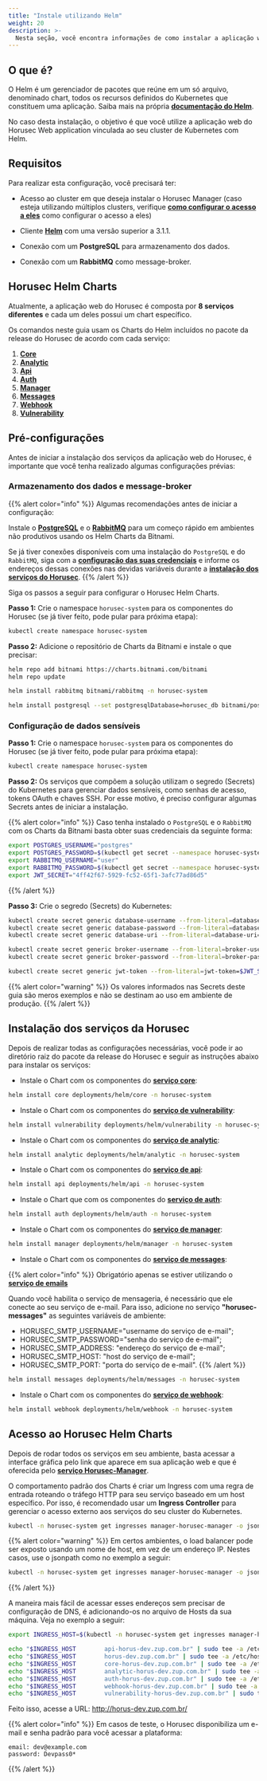 ```yaml
---
title: "Instale utilizando Helm"
weight: 20
description: >-
  Nesta seção, você encontra informações de como instalar a aplicação web do Horusec utilizando Helm.
---
```


## **O que é?**

O Helm é um gerenciador de pacotes que reúne em um só arquivo, denominado chart, todos os recursos definidos do Kubernetes que constituem uma aplicação. Saiba mais na própria [**documentação do Helm**](https://helm.sh/docs/).

No caso desta instalação, o objetivo é que você utilize a aplicação web do Horusec Web application vinculada ao seu cluster de Kubernetes com Helm.

## **Requisitos**

Para realizar esta configuração, você precisará ter:

* Acesso ao cluster em que deseja instalar o Horusec Manager (caso esteja utilizando múltiplos
  clusters, verifique [**como configurar o acesso a eles**](https://kubernetes.io/docs/tasks/access-application-cluster/configure-access-multiple-clusters/)
  como configurar o acesso a eles)

* Cliente [**Helm**](https://helm.sh/docs/intro/install/) com uma versão superior a 3.1.1.

* Conexão com um **PostgreSQL** para armazenamento dos dados.

* Conexão com um **RabbitMQ** como message-broker.


## **Horusec Helm Charts**

Atualmente, a aplicação web do Horusec é composta por **8 serviços diferentes** e cada um deles possui um chart específico.

Os comandos neste guia usam os Charts do Helm incluídos no pacote da release do Horusec de acordo com cada serviço:

1. [**Core**](https://github.com/ZupIT/horusec-platform/tree/master/deployments/helm/core)
2. [**Analytic**](https://github.com/ZupIT/horusec-platform/tree/master/deployments/helm/analytic)
3. [**Api**](https://github.com/ZupIT/horusec-platform/tree/master/deployments/helm/api)
4. [**Auth**](https://github.com/ZupIT/horusec-platform/tree/master/deployments/helm/auth)
5. [**Manager**](https://github.com/ZupIT/horusec-platform/tree/master/deployments/helm/manager)
6. [**Messages**](https://github.com/ZupIT/horusec-platform/tree/master/deployments/helm/messages)
7. [**Webhook**](https://github.com/ZupIT/horusec-platform/tree/master/deployments/helm/webhook)
8. [**Vulnerability**](https://github.com/ZupIT/horusec-platform/tree/master/deployments/helm/vulnerability)

## **Pré-configurações**

Antes de iniciar a instalação dos serviços da aplicação web do Horusec, é importante que você tenha realizado algumas configurações prévias:

### **Armazenamento dos dados e message-broker**

{{% alert color="info" %}}
Algumas recomendações antes de iniciar a configuração: 

Instale o [**PostgreSQL**](https://github.com/bitnami/charts/tree/master/bitnami/postgresql) e o [**RabbitMQ**](https://github.com/bitnami/charts/tree/master/bitnami/rabbitmq) para um começo rápido em ambientes não produtivos usando os Helm Charts da Bitnami.

Se já tiver conexões disponíveis com uma instalação do `PostgreSQL` e do `RabbitMQ`, siga com a [**configuração das suas credenciais**](#configuração-de-dados-sensíveis) e informe os endereços dessas conexões nas devidas variáveis durante a [**instalação dos serviços do Horusec**](#instalação-dos-serviços-da-horusec).
{{% /alert %}}

Siga os passos a seguir para configurar o Horusec Helm Charts. 

**Passo 1:** Crie o namespace `horusec-system` para os componentes do Horusec (se já tiver feito, pode pular para próxima etapa):

```bash
kubectl create namespace horusec-system
```

**Passo 2:** Adicione o repositório de Charts da Bitnami e instale o que precisar:

```bash
helm repo add bitnami https://charts.bitnami.com/bitnami
helm repo update

helm install rabbitmq bitnami/rabbitmq -n horusec-system

helm install postgresql --set postgresqlDatabase=horusec_db bitnami/postgresql -n horusec-system
```

### **Configuração de dados sensíveis**

**Passo 1:** Crie o namespace `horusec-system` para os componentes do Horusec (se já tiver feito, pode pular para próxima etapa):

```bash
kubectl create namespace horusec-system
```

**Passo 2:** Os serviços que compõem a solução utilizam o segredo (Secrets) do Kubernetes para gerenciar dados sensíveis, como senhas de acesso, tokens OAuth e chaves SSH. Por esse motivo, é preciso configurar algumas Secrets antes de iniciar a instalação.

{{% alert color="info" %}}
Caso tenha instalado o `PostgreSQL` e o `RabbitMQ` com os Charts da Bitnami basta obter suas credenciais da
seguinte forma:

```bash
export POSTGRES_USERNAME="postgres"
export POSTGRES_PASSWORD=$(kubectl get secret --namespace horusec-system postgresql -o jsonpath="{.data.postgresql-password}" | base64 --decode)
export RABBITMQ_USERNAME="user"
export RABBITMQ_PASSWORD=$(kubectl get secret --namespace horusec-system rabbitmq -o jsonpath="{.data.rabbitmq-password}" | base64 --decode)
export JWT_SECRET="4ff42f67-5929-fc52-65f1-3afc77ad86d5"
```
{{% /alert %}}

**Passo 3:** Crie o segredo (Secrets) do Kubernetes:

```bash
kubectl create secret generic database-username --from-literal=database-username=$POSTGRES_USERNAME
kubectl create secret generic database-password --from-literal=database-password=$POSTGRES_PASSWORD
kubectl create secret generic database-uri --from-literal=database-uri=postgresql://$POSTGRES_USERNAME:$POSTGRES_PASSWORD@postgresql:5432/horusec_db?sslmode=disable

kubectl create secret generic broker-username --from-literal=broker-username=$RABBITMQ_USERNAME
kubectl create secret generic broker-password --from-literal=broker-password=$RABBITMQ_PASSWORD

kubectl create secret generic jwt-token --from-literal=jwt-token=$JWT_SECRET
```

{{% alert color="warning" %}}
Os valores informados nas Secrets deste guia são meros exemplos e não se destinam ao uso em ambiente de produção.
{{% /alert %}}


## **Instalação dos serviços da Horusec**

Depois de realizar todas as configurações necessárias, você pode ir ao diretório raiz do pacote da release do Horusec e seguir as instruções abaixo para instalar os serviços:


 * Instale o Chart com os componentes do [**serviço core**](/docs/pt-br/web/services/core):

```bash
helm install core deployments/helm/core -n horusec-system
```

* Instale o Chart com os componentes do [**serviço de vulnerability**](/docs/pt-br/web/services/vulnerability):

```bash
helm install vulnerability deployments/helm/vulnerability -n horusec-system
```

* Instale o Chart com os componentes do [**serviço de analytic**](/docs/pt-br/web/services/analytic):

```bash
helm install analytic deployments/helm/analytic -n horusec-system
```

* Instale o Chart com os componentes do [**serviço de api**](/docs/pt-br/web/services/api):

```bash
helm install api deployments/helm/api -n horusec-system
```

* Instale o Chart que com os componentes do [**serviço de auth**](/docs/pt-br/web/services/auth):

```bash
helm install auth deployments/helm/auth -n horusec-system
```

* Instale o Chart com os componentes do [**serviço de manager**](/docs/pt-br/web/services/manager):

```bash
helm install manager deployments/helm/manager -n horusec-system
```

* Instale o Chart com os componentes do [**serviço de messages**](/docs/pt-br/web/services/messages):

 {{% alert color="info" %}}
 Obrigatório apenas se estiver utilizando
  o [**serviço de emails**](/docs/pt-br/tutorials/how-to-enable-disable-messaging-service)

Quando você habilita o serviço de mensageria, é necessário que ele conecte ao seu serviço de e-mail. Para isso, adicione no serviço **"horusec-messages"** as seguintes variáveis de ambiente: 
- HORUSEC_SMTP_USERNAME="username do serviço de e-mail";
- HORUSEC_SMTP_PASSWORD="senha do serviço de e-mail";
- HORUSEC_SMTP_ADDRESS: "endereço do serviço de e-mail";
- HORUSEC_SMTP_HOST: "host do serviço de e-mail";
- HORUSEC_SMTP_PORT: "porta do serviço de e-mail".
{{% /alert %}} 

```bash
helm install messages deployments/helm/messages -n horusec-system
```

* Instale o Chart com os componentes do [**serviço de webhook**](/docs/pt-br/web/services/webhook):


```bash
helm install webhook deployments/helm/webhook -n horusec-system
```

## **Acesso ao Horusec Helm Charts**

Depois de rodar todos os serviços em seu ambiente, basta acessar a interface gráfica pelo link que aparece em sua aplicação web e que é oferecida pelo [**serviço Horusec-Manager**](/docs/pt-br/web/services/manager).

O comportamento padrão dos Charts é criar um Ingress com uma regra de entrada roteando o tráfego HTTP para seu serviço baseado em um host específico. Por isso, é recomendado usar um **Ingress Controller** para gerenciar o acesso externo aos serviços do seu cluster do Kubernetes.

```bash
kubectl -n horusec-system get ingresses manager-horusec-manager -o jsonpath='{.status.loadBalancer.ingress[0].ip}'
```

{{% alert color="warning" %}}
Em certos ambientes, o load balancer pode ser exposto usando um nome de host, em vez de um endereço IP. Nestes casos, use o jsonpath como no exemplo a seguir:

```bash
kubectl -n horusec-system get ingresses manager-horusec-manager -o jsonpath='{.status.loadBalancer.ingress[0].hostname}'
```
{{% /alert %}}

A maneira mais fácil de acessar esses endereços sem precisar de configuração de DNS, é adicionando-os no arquivo de Hosts da sua máquina. Veja no exemplo a seguir:

```bash
export INGRESS_HOST=$(kubectl -n horusec-system get ingresses manager-horusec-manager -o jsonpath='{.status.loadBalancer.ingress[0].ip}')

echo "$INGRESS_HOST        api-horus-dev.zup.com.br" | sudo tee -a /etc/hosts
echo "$INGRESS_HOST        horus-dev.zup.com.br" | sudo tee -a /etc/hosts
echo "$INGRESS_HOST        core-horus-dev.zup.com.br" | sudo tee -a /etc/hosts
echo "$INGRESS_HOST        analytic-horus-dev.zup.com.br" | sudo tee -a /etc/hosts
echo "$INGRESS_HOST        auth-horus-dev.zup.com.br" | sudo tee -a /etc/hosts
echo "$INGRESS_HOST        webhook-horus-dev.zup.com.br" | sudo tee -a /etc/hosts
echo "$INGRESS_HOST        vulnerability-horus-dev.zup.com.br" | sudo tee -a /etc/hosts
```

Feito isso, acesse a URL: http://horus-dev.zup.com.br/

{{% alert color="info" %}}
Em casos de teste, o Horusec disponibiliza um e-mail e senha padrão para você acessar a plataforma:

```text
email: dev@example.com
password: Devpass0*
```
{{% /alert %}}